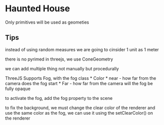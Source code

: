 # Haunted House
Only primitives will be used as geometies

## Tips
instead of using random measures we are going to cinsider 1 unit as 1 meter

there is no pyrimed in threejs, we use ConeGeometry 

we can add multiple thing not manually but procedurally 

ThreeJS Supports Fog, with the fog class
    * Color
    * near - how far from the camera does the fog start
    * Far - how far from the camera will the fog be fully opaque

to activate the fog, add the fog property to the scene 

to fix the background, we must change the clear color of the renderer and use the same color as the fog, we can use it using the setClearColor() on the renderer